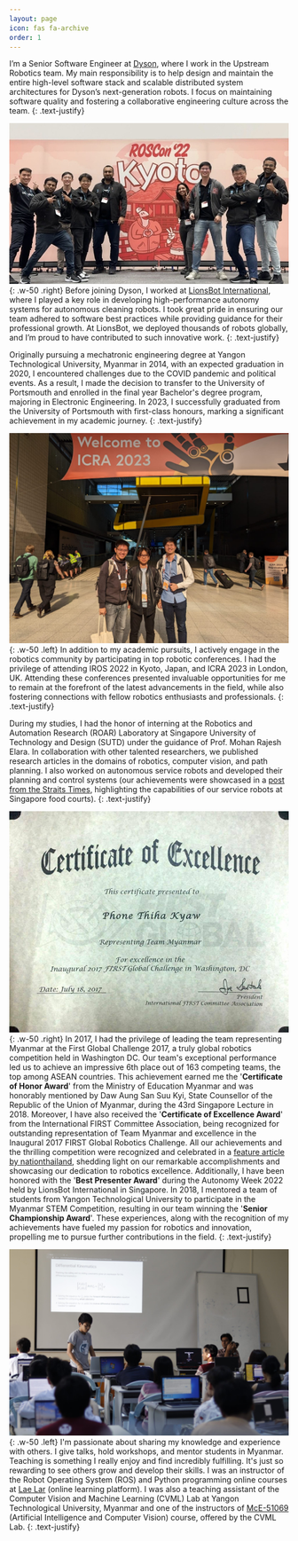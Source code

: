 ```yaml
---
layout: page
icon: fas fa-archive
order: 1
---
```

I’m a Senior Software Engineer at <a href="https://careers.dyson.com/en-gb/what-you-can-do/engineer/robotics/">Dyson</a>, where I work in the Upstream Robotics team. My main responsibility is to help design and maintain the entire high-level software stack and scalable distributed system architectures for Dyson’s next-generation robots. I focus on maintaining software quality and fostering a collaborative engineering culture across the team.
{: .text-justify}

![Desktop View](/assets/img/about/lb_iros2022.jpg){: .w-50 .right}
Before joining Dyson, I worked at <a href="https://www.lionsbot.com">LionsBot International</a>, where I played a key role in developing high-performance autonomy systems for autonomous cleaning robots. I took great pride in ensuring our team adhered to software best practices while providing guidance for their professional growth. At LionsBot, we deployed thousands of robots globally, and I’m proud to have contributed to such innovative work.
{: .text-justify}

Originally pursuing a mechatronic engineering degree at Yangon Technological University, Myanmar in 2014, with an expected graduation in 2020, I encountered challenges due to the COVID pandemic and political events. As a result, I made the decision to transfer to the University of Portsmouth and enrolled in the final year Bachelor's degree program, majoring in Electronic Engineering. In 2023, I successfully graduated from the University of Portsmouth with first-class honours, marking a significant achievement in my academic journey.
{: .text-justify}

![Desktop View](/assets/img/about/lb_icra2023.JPG){: .w-50 .left}
In addition to my academic pursuits, I actively engage in the robotics community by participating in top robotic conferences. I had the privilege of attending IROS 2022 in Kyoto, Japan, and ICRA 2023 in London, UK. Attending these conferences presented invaluable opportunities for me to remain at the forefront of the latest advancements in the field, while also fostering connections with fellow robotics enthusiasts and professionals.
{: .text-justify}

During my studies, I had the honor of interning at the Robotics and Automation Research (ROAR) Laboratory at Singapore University of Technology and Design (SUTD) under the guidance of Prof. Mohan Rajesh Elara. In collaboration with other talented researchers, we published research articles in the domains of robotics, computer vision, and path planning. I also worked on autonomous service robots and developed their planning and control systems (our achievements were showcased in a <a href="https://www.straitstimes.com/singapore/robots-for-cleaning-floors-disinfecting-lift-panels-among-technologies-being-tested-at">post from the Straits Times</a>, highlighting the capabilities of our service robots at Singapore food courts).
{: .text-justify}

![Desktop View](/assets/img/about/first_global_certificate.jpg){: .w-50 .right}
In 2017, I had the privilege of leading the team representing Myanmar at the First Global Challenge 2017, a truly global robotics competition held in Washington DC. Our team's exceptional performance led us to achieve an impressive 6th place out of 163 competing teams, the top among ASEAN countries. This achievement earned me the '**Certificate of Honor Award**' from the Ministry of Education Myanmar and was honorably mentioned by Daw Aung San Suu Kyi, State Counsellor of the Republic of the Union of Myanmar, during the 43rd Singapore Lecture in 2018. Moreover, I have also received the '**Certificate of Excellence Award**' from the International FIRST Committee Association, being recognized for outstanding representation of Team Myanmar and excellence in the Inaugural 2017 FIRST Global Robotics Challenge. All our achievements and the thrilling competition were recognized and celebrated in a <a href="https://www.nationthailand.com/business/30322259">feature article by nationthailand</a>, shedding light on our remarkable accomplishments and showcasing our dedication to robotics excellence. Additionally, I have been honored with the '**Best Presenter Award**' during the Autonomy Week 2022 held by LionsBot International in Singapore. In 2018, I mentored a team of students from Yangon Technological University to participate in the Myanmar STEM Competition, resulting in our team winning the '**Senior Championship Award**'. These experiences, along with the recognition of my achievements have fueled my passion for robotics and innovation, propelling me to pursue further contributions in the field.
{: .text-justify}

![Desktop View](/assets/img/about/talk1.jpg){: .w-50 .left}
I'm passionate about sharing my knowledge and experience with others. I give talks, hold workshops, and mentor students in Myanmar. Teaching is something I really enjoy and find incredibly fulfilling. It's just so rewarding to see others grow and develop their skills. I was an instructor of the Robot Operating System (ROS) and Python programming online courses at <a href="https://laelar.com">Lae Lar</a> (online learning platform). I was also a teaching assistant of the Computer Vision and Machine Learning (CVML) Lab at Yangon Technological University, Myanmar and one of the instructors of <a href="https://ytu-cvlab.github.io/mce-51069/">McE-51069</a>
(Artificial Intelligence and Computer Vision) course, offered by the CVML Lab.
{: .text-justify}